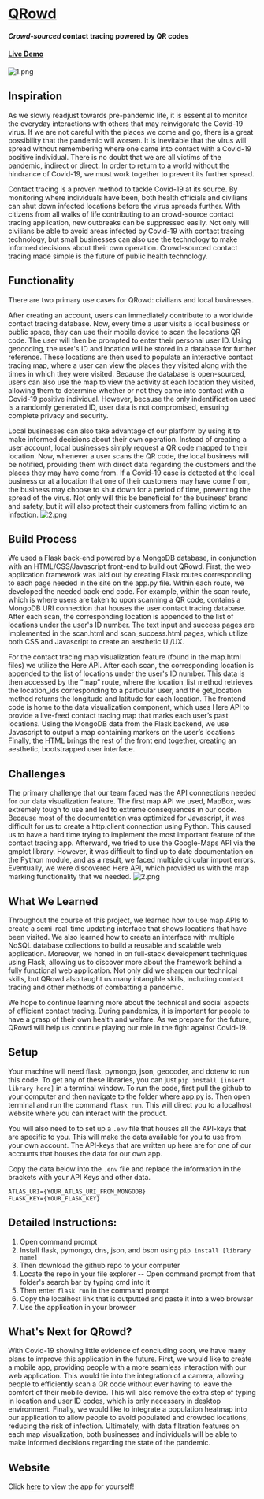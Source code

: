 # [QRowd](https://qrowdapp.herokuapp.com/)
#### *Crowd-sourced* contact tracing powered by QR codes
#### [Live Demo](https://qrowdapp.herokuapp.com/)
![1.png](/static/images/Screenshots/1.png)

## Inspiration
As we slowly readjust towards pre-pandemic life, it is essential to monitor the everyday interactions with others that may reinvigorate the Covid-19 virus. If we are not careful with the places we come and go, there is a great possibility that the pandemic will worsen. It is inevitable that the virus will spread without remembering where one came into contact with a Covid-19 positive individual. There is no doubt that we are all victims of the pandemic, indirect or direct. In order to return to a world without the hindrance of Covid-19, we must work together to prevent its further spread.

Contact tracing is a proven method to tackle Covid-19 at its source. By monitoring where individuals have been, both health officials and civilians can shut down infected locations before the virus spreads further. With citizens from all walks of life contributing to an crowd-source contact tracing application, new outbreaks can be suppressed easily. Not only will civilians be able to avoid areas infected by Covid-19 with contact tracing technology, but small businesses can also use the technology to make informed decisions about their own operation. Crowd-sourced contact tracing made simple is the future of public health technology.

## Functionality
There are two primary use cases for QRowd: civilians and local businesses.

After creating an account, users can immediately contribute to a worldwide contact tracing database. Now, every time a user visits a local business or public space, they can use their mobile device to scan the locations QR code. The user will then be prompted to enter their personal user ID. Using geocoding, the user's ID and location will be stored in a database for further reference. These locations are then used to populate an interactive contact tracing map, where a user can view the places they visited along with the times in which they were visited. Because the database is open-sourced, users can also use the map to view the activity at each location they visited, allowing them to determine whether or not they came into contact with a Covid-19 positive individual. However, because the only indentification used is a randomly generated ID, user data is not compromised, ensuring complete privacy and security.

Local businesses can also take advantage of our platform by using it to make informed decisions about their own operation. Instead of creating a user account, local businesses simply request a QR code mapped to their location. Now, whenever a user scans the QR code, the local business will be notified, providing them with direct data regarding the customers and the places they may have come from. If a Covid-19 case is detected at the local business or at a location that one of their customers may have come from, the business may choose to shut down for a period of time, preventing the spread of the virus. Not only will this be beneficial for the business' brand and safety, but it will also protect their customers from falling victim to an infection.
![2.png](/static/images/Screenshots/3.png)

## Build Process
We used a Flask back-end powered by a MongoDB database, in conjunction with an HTML/CSS/Javascript front-end to build out QRowd. First, the web application framework was laid out by creating Flask routes corresponding to each page needed in the site on the app.py file. Within each route, we developed the needed back-end code. For example, within the scan route, which is where users are taken to upon scanning a QR code, contains a MongoDB URI connection that houses the user contact tracing database. After each scan, the corresponding location is appended to the list of locations under the user's ID number. The text input and success pages are implemented in the scan.html and scan_success.html pages, which utilize both CSS and Javascript to create an aesthetic UI/UX.

For the contact tracing map visualization feature (found in the map.html files) we utilize the Here API. After each scan, the corresponding location is appended to the list of locations under the user's ID number. This data is then accessed by the “map” route, where the location_list method retrieves the location_ids corresponding to a particular user, and the get_location method returns the longitude and latitude for each location. The frontend code is home to the data visualization component, which uses Here API to provide a live-feed contact tracing map that marks each user’s past locations. Using the MongoDB data from the Flask backend, we use Javascript to output a map containing markers on the user’s locations Finally, the HTML brings the rest of the front end together, creating an aesthetic, bootstrapped user interface.

## Challenges
The primary challenge that our team faced was the API connections needed for our data visualization feature. The first map API we used, MapBox, was extremely tough to use and led to extreme consequences in our code. Because most of the documentation was optimized for Javascript, it was difficult for us to create a http.client connection using Python. This caused us to have a hard time trying to implement the most important feature of the contact tracing app. Afterward, we tried to use the Google-Maps API via the gmplot library. However, it was difficult to find up to date documentation on the Python module, and as a result, we faced multiple circular import errors. Eventually, we were discovered Here API, which provided us with the map marking functionality that we needed.
![2.png](/static/images/Screenshots/2.png)

## What We Learned
Throughout the course of this project, we learned how to use map APIs to create a semi-real-time updating interface that shows locations that have been visited. We also learned how to create an interface with multiple NoSQL database collections to build a reusable and scalable web application. Moreover, we honed in on full-stack development techniques using Flask, allowing us to discover more about the framework behind a fully functional web application. Not only did we sharpen our technical skills, but QRowd also taught us many intangible skills, including contact tracing and other methods of combatting a pandemic.

We hope to continue learning more about the technical and social aspects of efficient contact tracing. During pandemics, it is important for people to have a grasp of their own health and welfare. As we prepare for the future, QRowd will help us continue playing our role in the fight against Covid-19.

## Setup
Your machine will need flask, pymongo, json, geocoder, and dotenv to run this code. To get any of these libraries, you can just `pip install [insert library here]` in a terminal window. To run the code, first pull the github to your computer and then navigate to the folder where app.py is. Then open terminal and run the command `flask run`. This will direct you to a localhost website where you can interact with the product.

You will also need to to set up a `.env` file that houses all the API-keys that are specific to you. This will make the data available for you to use from your own account. The API-keys that are written up here are for one of our accounts that houses the data for our own app.

Copy the data below into the `.env` file and replace the information in the brackets with your API Keys and other data. 

```
ATLAS_URI={YOUR_ATLAS_URI_FROM_MONGODB}
FLASK_KEY={YOUR_FLASK_KEY}
```

## Detailed Instructions:
1. Open command prompt
2. Install flask, pymongo, dns, json, and bson using `pip install [library name]`
3. Then download the github repo to your computer
4. Locate the repo in your file explorer
   -- Open command prompt from that folder's search bar by typing cmd into it
5. Then enter `flask run` in the command prompt
6. Copy the localhost link that is outputted and paste it into a web browser
7. Use the application in your browser


## What's Next for QRowd?
With Covid-19 showing little evidence of concluding soon, we have many plans to improve this application in the future. First, we would like to create a mobile app, providing people with a more seamless interaction with our web application. This would tie into the integration of a camera, allowing people to efficiently scan a QR code without ever having to leave the comfort of their mobile device. This will also remove the extra step of typing in location and user ID codes, which is only necessary in desktop environment. Finally, we would like to integrate a population heatmap into our application to allow people to avoid populated and crowded locations, reducing the risk of infection. Ultimately, with data filtration features on each map visualization, both businesses and individuals will be able to make informed decisions regarding the state of the pandemic.

## Website
Click [here](https://qrowdapp.herokuapp.com/) to view the app for yourself!
